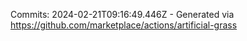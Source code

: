 Commits: 2024-02-21T09:16:49.446Z - Generated via https://github.com/marketplace/actions/artificial-grass
<br>
